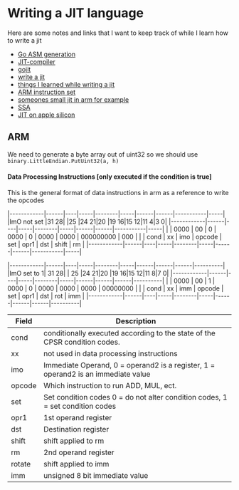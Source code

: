 # Writing a JIT language

Here are some notes and links that I want to keep track of while I learn how to write a jit


- [Go ASM generation](https://go.dev/doc/asm)
- [JIT-compiler](https://github.com/bspaans/jit-compiler)
- [gojit](https://github.com/nelhage/gojit)
- [write a jit](https://medium.com/kokster/writing-a-jit-compiler-in-golang-964b61295f)
- [things I learned while writing a jit](https://www.tumblr.com/nelhagedebugsshit/84342207533/things-i-learned-writing-a-jit-in-go)
- [ARM instruction set](https://iitd-plos.github.io/col718/ref/arm-instructionset.pdf)
- [someones small jit in arm for example](https://github.com/JungleTryne/JIT-ARM-compiler/blob/c2ff6acfe287d3b7115bae063fe5ecdad6ea2a23/src/JIT_compiler.cpp#L553)
- [SSA](https://en.wikipedia.org/wiki/Static_single-assignment_form)
- [JIT on apple silicon](https://developer.apple.com/documentation/apple-silicon/porting-just-in-time-compilers-to-apple-silicon)


## ARM
We need to generate a byte array out of uint32 so we should use `binary.LittleEndian.PutUint32(a, h)`

#### Data Processing Instructions [only executed if the condition is true]
This is the general format of data instructions in arm as a reference to write the
opcodes

|------------|------|----|-----|--------|-----|------|------|-----------|-----|
|ImO not set |31  28|    |25   |24    21|20   |19  16|15  12|11        4|3   0|
|------------|------|----|-----|--------|-----|------|------|-----------|-----|
|            | 0000 | 00 | 0   | 0000   | 0   | 0000 | 0000 | 000000000 | 000 |
|            | cond | xx | imo | opcode | set | opr1 | dst  | shift     | rm  |
|------------|------|----|-----|--------|-----|------|------|-----------|-----|

|------------|------|----|-----|--------|-----|------|------|------|----------|
|ImO set to 1| 31 28|    | 25  |24    21|20   |19  16|15  12|11   8|7        0|
|------------|------|----|-----|--------|-----|------|------|------|----------|
|            | 0000 | 00 | 1   | 0000   | 0   | 0000 | 0000 | 0000 | 00000000 |
|            | cond | xx | imm | opcode | set | opr1 | dst  | rot  |  imm     |
|------------|------|----|-----|--------|-----|------|------|------|----------|

| Field  | Description |
|--------|-------------|
| cond   | conditionally executed according to the state of the CPSR condition codes.
| xx     | not used in data processing instructions
| imo    | Immediate Operand, 0 = operand2 is a register, 1 = operand2 is an immediate value
| opcode | Which instruction to run ADD, MUL, ect.
| set    | Set condition codes 0 = do not alter condition codes, 1 = set condition codes
| opr1   | 1st operand register
| dst    | Destination register
| shift  | shift applied to rm
| rm     | 2nd operand register
| rotate | shift applied to imm
| imm    | unsigned 8 bit immediate value
